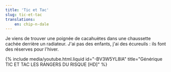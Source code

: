 ```yaml
---
title: 'Tic et Tac'
slug: tic-et-tac
translations:
    en: chip-n-dale
---
```


Je viens de trouver une poignée de cacahuètes dans une chaussette cachée derrière un radiateur. J'ai pas des enfants, j'ai des écureuils : ils font des réserves pour l'hiver.

<!-- more -->

{% include media/youtube.html.liquid id="-BV3W5YL8lA" title="Générique TIC ET TAC LES RANGERS DU RISQUE [HD]" %}
